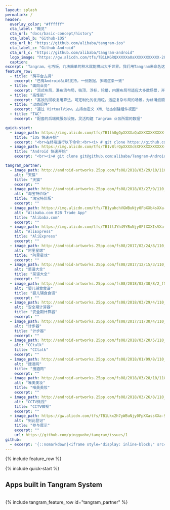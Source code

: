 ```yaml
---
layout: splash
permalink: /
header:
  overlay_color: "#ffffff"
  cta_label: "概览"
  cta_url: "docs/basic-concept/history"
  cta_label_b: "Github-iOS"
  cta_url_b: "https://github.com/alibaba/tangram-ios"
  cta_label_c: "Github-Android"
  cta_url_c: "https://github.com/alibaba/tangram-android"
  logo_image: "https://gw.alicdn.com/tfs/TB1LKGRQXXXXXa0aXXXXXXXXXXX-2880-1402.png"
  caption:
excerpt: 'Tangram，七巧板，几块简单的积木就能拼出大千世界。我们用Tangram来命名这套界面方案，也是希望他能像七巧板一样可以通过几块积木就搭出丰富多彩的界面。<br />>>> <a style="color: rgb(122, 130, 136);" href="http://pingguohe.net/2017/12/07/Tangram-2.html">Tangram 2.0 正式发布</a>'
feature_row:
  - title: "跨平台支持"
    excerpt: "已有Android&iOS支持，一份数据，多端渲染一致"
  - title: "面向业务"
    excerpt: "流式布局，瀑布流布局，吸顶，浮标，轮播，内置布局可适应大多数场景，开放的API，易于拓展自己的布局和解析器"
  - title: "高性能"
    excerpt: "高效的回收复用算法，可定制化的复用粒，适应复杂布局的场景，为丝滑般顺畅提供基础"
  - title: "动态组件"
    excerpt: "通过 VirtualView，支持自定义 XML 动态创建组件视图"
  - title: "TAC"
    excerpt: "配套的后端微服务设施，灵活构建 Tangram 业务所需的数据"

quick-start:
  - image_path: https://img.alicdn.com/tfs/TB1lh0gQpXXXXaQaXXXXXXXXXXX-370-672.gif
    title: "iOS 快速开始"
    excerpt: "<br>在终端运行以下命令:<br><i> # git clone https://github.com/alibaba/Tangram-iOS.git<br>  <br> # cd Tangram-iOS/TangramDemo <br>  <br> # pod install <br>  <br># open TangramDemo.xcworkspace</i>"
  - image_path: https://img.alicdn.com/tfs/TB1v8lrQpXXXXcEXFXXXXXXXXXX-600-1067.gif
    title: "Android 快速开始"
    excerpt: "<br><i># git clone git@github.com:alibaba/Tangram-Android.git</i> <br> <br> 打开 Android Studio -> Open... -> 选择 Tangram-Android 工程<br> <br> Gradle 同步<br> <br>运行 examples<br><br>"

tangram_partner:
  - image_path: http://android-artworks.25pp.com/fs08/2018/03/29/10/110_316402e4253bacc862c0019a121286a3_con_130x130.png
    alt: "天猫"
    title: "天猫"
    excerpt: ""
  - image_path: http://android-artworks.25pp.com/fs08/2018/03/27/9/110_b64af0f6b10a145c60189aecf015ce2f_con_130x130.png
    alt: "淘宝特价版"
    title: "淘宝特价版"
    excerpt: ""
  - image_path: https://img.alicdn.com/tfs/TB1yahchVGWBuNjy0FbXXb4sXXa-180-180.webp
    alt: "Alibaba.com B2B Trade App"
    title: "Alibaba.com"
    excerpt: ""
  - image_path: https://img.alicdn.com/tfs/TB1llJYh49YBuNjy0FfXXXIsVXa-180-180.webp
    alt: "AliExpress"
    title: "AliExpress"
    excerpt: ""
  - image_path: http://android-artworks.25pp.com/fs08/2017/02/24/8/110_38b60d96e35043e17f5785f51d3d0a7d_con_130x130.png
    alt: "阿里星球"
    title: "阿里星球"
    excerpt: ""
  - image_path: http://android-artworks.25pp.com/fs08/2017/12/15/3/110_1a7cbb0ea2775002521046d0cb4dd434_con_130x130.png
    alt: "菜谱大全"
    title: "菜谱大全"
    excerpt: ""
  - image_path: http://android-artworks.25pp.com/fs08/2018/03/30/8/2_f54df39248781f234ac0ae2bffc63be1_con_130x130.png
    alt: "婴儿辅食食谱"
    title: "婴儿辅食食谱"
    excerpt: ""
  - image_path: http://android-artworks.25pp.com/fs08/2018/03/29/4/110_049703b6400c41d02d9d387d37b0718a_con_130x130.png
    alt: "安全期计算器"
    title: "安全期计算器"
    excerpt: ""
  - image_path: http://android-artworks.25pp.com/fs08/2017/11/30/4/110_54a29ff7939e29a049ba34090dffc153_con_130x130.png
    alt: "计步器"
    title: "计步器"
    excerpt: ""
  - image_path: http://android-artworks.25pp.com/fs08/2018/03/20/5/110_621908d840d9891c643795296efbefaf_con_130x130.png
    alt: "CCtalk"
    title: "CCtalk"
    excerpt: ""
  - image_path: http://android-artworks.25pp.com/fs08/2018/01/09/8/110_82f3c6a27469e828d15f2f0444dc9f7f_con_130x130.png
    alt: "搜酒网"
    title: "搜酒网"
    excerpt: ""
  - image_path: http://android-artworks.25pp.com/fs08/2018/03/28/10/110_50d99246affcd35584543ff05aacbefb_con_130x130.png
    alt: "唯美美妆"
    title: "唯美美妆"
    excerpt: ""
  - image_path: http://android-artworks.25pp.com/fs08/2018/03/26/8/110_5139e3762b9b0b09e151428d02b2f260_con_130x130.png
    alt: "CCTV微视"
    title: "CCTV微视"
    excerpt: ""
  - image_path: https://gw.alicdn.com/tfs/TB1Lkx2h7yWBuNjy0FpXXassXXa-96-96.png
    alt: "到此登记"
    title: "参与展示"
    excerpt: ""
    url: https://github.com/pingguohe/tangram/issues/1
github:
  - excerpt: '{::nomarkdown}<iframe style="display: inline-block;" src="https://ghbtns.com/github-btn.html?user=mmistakes&repo=minimal-mistakes&type=star&count=true&size=large" frameborder="0" scrolling="0" width="160px" height="30px"></iframe> <iframe style="display: inline-block;" src="https://ghbtns.com/github-btn.html?user=mmistakes&repo=minimal-mistakes&type=fork&count=true&size=large" frameborder="0" scrolling="0" width="158px" height="30px"></iframe>{:/nomarkdown}'
---
```


{% include feature_row %}

{% include quick-start %}

<h2>Apps built in Tangram System</h2>
<br />
{% include tangram_feature_row id="tangram_partner" %}